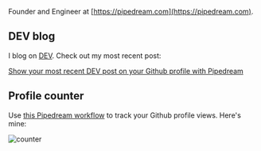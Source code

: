 Founder and Engineer at [https://pipedream.com](https://pipedream.com).

## DEV blog

I blog on [DEV](http://dev.to/). Check out my most recent post:

<!-- dev -->
[Show your most recent DEV post on your Github profile with Pipedream](https://dev.to/dylburger/show-your-most-recent-dev-post-on-your-github-profile-with-pipedream-21h5)
<!-- devend -->

## Profile counter

Use [this Pipedream workflow](https://pipedream.com/@tod/github-profile-view-counter-p_G6CNmN/readme) to track your Github profile views. Here's mine:

![counter](https://en77c11f84opae9.m.pipedream.net)
